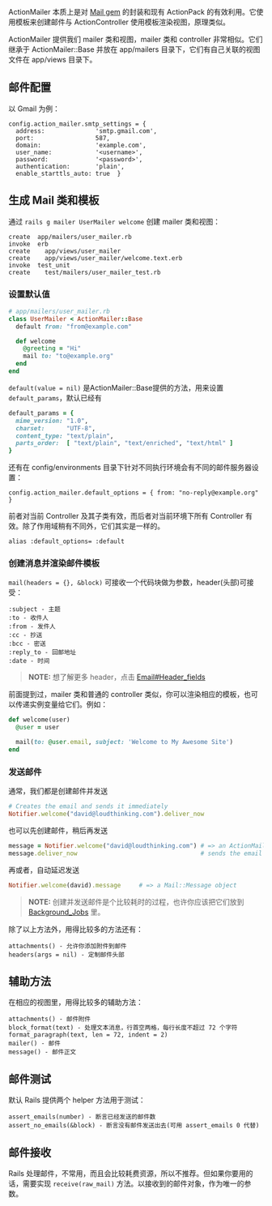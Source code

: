 ActionMailer 本质上是对 [Mail gem](https://github.com/mikel/mail) 的封装和现有 ActionPack 的有效利用。它使用模板来创建邮件与 ActionController 使用模板渲染视图，原理类似。

ActionMailer 提供我们 mailer 类和视图，mailer 类和 controller 非常相似。它们继承于 ActionMailer::Base 并放在 app/mailers 目录下，它们有自己关联的视图文件在 app/views 目录下。

## 邮件配置

以 Gmail 为例：

```
config.action_mailer.smtp_settings = {
  address:              'smtp.gmail.com',
  port:                 587,
  domain:               'example.com',
  user_name:            '<username>',
  password:             '<password>',
  authentication:       'plain',
  enable_starttls_auto: true  }
```

## 生成 Mail 类和模板

通过 `rails g mailer UserMailer welcome` 创建 mailer 类和视图：

```
create  app/mailers/user_mailer.rb
invoke  erb
create    app/views/user_mailer
create    app/views/user_mailer/welcome.text.erb
invoke  test_unit
create    test/mailers/user_mailer_test.rb
```

### 设置默认值

```ruby
# app/mailers/user_mailer.rb
class UserMailer < ActionMailer::Base
  default from: "from@example.com"

  def welcome
    @greeting = "Hi"
    mail to: "to@example.org"
  end
end
```

`default(value = nil)` 是ActionMailer::Base提供的方法，用来设置 `default_params`，默认已经有

```ruby
default_params = {
  mime_version: "1.0",
  charset:      "UTF-8",
  content_type: "text/plain",
  parts_order:  [ "text/plain", "text/enriched", "text/html" ]
}
```

还有在 config/environments 目录下针对不同执行环境会有不同的邮件服务器设置：

    config.action_mailer.default_options = { from: "no-reply@example.org" }

前者对当前 Controller 及其子类有效，而后者对当前环境下所有 Controller 有效。除了作用域稍有不同外，它们其实是一样的。

    alias :default_options= :default

### 创建消息并渲染邮件模板

`mail(headers = {}, &block)` 可接收一个代码块做为参数，header(头部)可接受：

```
:subject - 主题
:to - 收件人
:from - 发件人
:cc - 抄送
:bcc - 密送
:reply_to - 回邮地址
:date - 时间
```

> **NOTE:** 想了解更多 header，点击 [Email#Header_fields](http://en.wikipedia.org/wiki/Email#Header_fields)

前面提到过，mailer 类和普通的 controller 类似，你可以渲染相应的模板，也可以传递实例变量给它们。例如：

```ruby
def welcome(user)
  @user = user

  mail(to: @user.email, subject: 'Welcome to My Awesome Site')
end
```

### 发送邮件

通常，我们都是创建邮件并发送

```ruby
# Creates the email and sends it immediately
Notifier.welcome("david@loudthinking.com").deliver_now
```

也可以先创建邮件，稍后再发送

```ruby
message = Notifier.welcome("david@loudthinking.com") # => an ActionMailer::MessageDeliver object
message.deliver_now                                  # sends the email
```

再或者，自动延迟发送

```ruby
Notifier.welcome(david).message     # => a Mail::Message object
```

> **NOTE:** 创建并发送邮件是个比较耗时的过程，也许你应该把它们放到 [Background_Jobs](https://www.ruby-toolbox.com/categories/Background_Jobs) 里。

除了以上方法外，用得比较多的方法还有：

```
attachments() - 允许你添加附件到邮件
headers(args = nil) - 定制邮件头部
```

## 辅助方法

在相应的视图里，用得比较多的辅助方法：

```
attachments() - 邮件附件
block_format(text) - 处理文本消息，行首空两格，每行长度不超过 72 个字符
format_paragraph(text, len = 72, indent = 2)
mailer() - 邮件
message() - 邮件正文
```

## 邮件测试

默认 Rails 提供两个 helper 方法用于测试：

```
assert_emails(number) - 断言已经发送的邮件数
assert_no_emails(&block) - 断言没有邮件发送出去(可用 assert_emails 0 代替)
```

## 邮件接收

Rails 处理邮件，不常用，而且会比较耗费资源，所以不推荐。但如果你要用的话，需要实现 `receive(raw_mail)` 方法。以接收到的邮件对象，作为唯一的参数。
